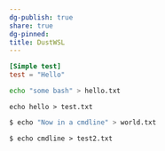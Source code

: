 ```yaml
---
dg-publish: true
share: true
dg-pinned: 
title: DustWSL
---
```

```toml title:test.toml
[Simple test]
test = "Hello"
```

```bash
echo "some bash" > hello.txt
```

```shell
echo hello > test.txt
```

```bash
$ echo "Now in a cmdline" > world.txt
```

```shell
$ echo cmdline > test2.txt
```